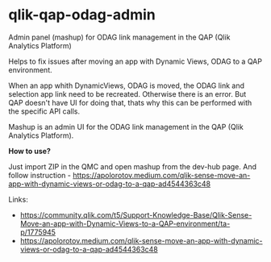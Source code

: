 # qlik-qap-odag-admin
Admin panel (mashup) for ODAG link management in the QAP (Qlik Analytics Platform)

Helps to fix issues after moving an app with Dynamic Views, ODAG to a QAP environment.

When an app whith DynamicViews, ODAG is moved, the ODAG link and selection app link need to be recreated. 
Otherwise there is an error. But QAP doesn't have UI for doing that, thats why this can be performed with the specific API calls.  

Mashup is an admin UI for the ODAG link management in the QAP (Qlik Analytics Platform). 

**How to use?** 

Just import ZIP in the QMC and open mashup from the dev-hub page. 
And follow instruction - https://apolorotov.medium.com/qlik-sense-move-an-app-with-dynamic-views-or-odag-to-a-qap-ad4544363c48


Links:
- https://community.qlik.com/t5/Support-Knowledge-Base/Qlik-Sense-Move-an-app-with-Dynamic-Views-to-a-QAP-environment/ta-p/1775945
- https://apolorotov.medium.com/qlik-sense-move-an-app-with-dynamic-views-or-odag-to-a-qap-ad4544363c48
